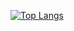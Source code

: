 [![Top Langs](https://github-readme-stats.vercel.app/api/top-langs/?username=snicklepickles&layout=compact)](https://github.com/snicklepickles/github-readme-stats)
